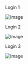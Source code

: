 Login 1

![Image](https://github.com/user-attachments/assets/a8ff8607-0a55-4054-816f-126ab674b9e9)

Login 2

![Image](https://github.com/user-attachments/assets/cf8ffafe-dbcb-4e95-839a-520e62d8def3)

Login 3

![Image](https://github.com/user-attachments/assets/598631f7-97e0-4b49-b949-d6b36618f3c2)
